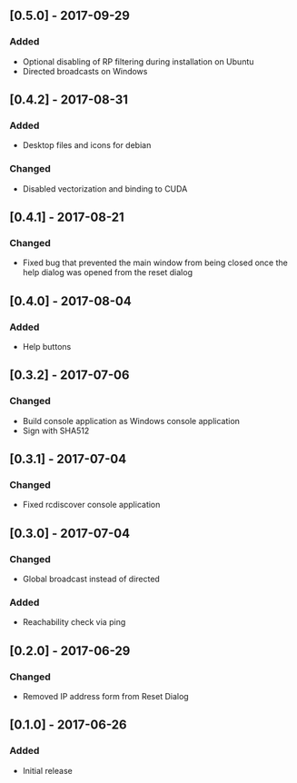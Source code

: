 ## [0.5.0] - 2017-09-29
### Added
- Optional disabling of RP filtering during installation on Ubuntu
- Directed broadcasts on Windows

## [0.4.2] - 2017-08-31
### Added
- Desktop files and icons for debian
### Changed
- Disabled vectorization and binding to CUDA

## [0.4.1] - 2017-08-21
### Changed
- Fixed bug that prevented the main window from being closed once the help dialog was opened from the reset dialog

## [0.4.0] - 2017-08-04
### Added
- Help buttons

## [0.3.2] - 2017-07-06
### Changed
- Build console application as Windows console application
- Sign with SHA512

## [0.3.1] - 2017-07-04
### Changed
- Fixed rcdiscover console application

## [0.3.0] - 2017-07-04
### Changed
- Global broadcast instead of directed

### Added
- Reachability check via ping

## [0.2.0] - 2017-06-29
### Changed
- Removed IP address form from Reset Dialog

## [0.1.0] - 2017-06-26
### Added
- Initial release
